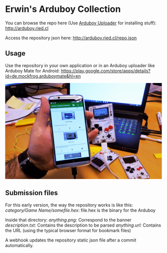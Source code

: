 # Erwin's Arduboy Collection

You can browse the repo here (Use [Arduboy Uploader](https://github.com/eried/ArduboyUploader/releases/latest) for installing stuff):
http://arduboy.ried.cl

Access the repository json here:
http://arduboy.ried.cl/repo.json

## Usage

Use the repository in your own application or in an Arduboy uploader like Arduboy Mate for Android:
https://play.google.com/store/apps/details?id=de.mockfrog.arduboymate&hl=en

![Demo](/demo.jpg)

## Submission files

For this early version, the way the repository works is like this:
_category/Game Name/somefile.hex_: file.hex is the binary for the Arduboy

Inside that directory:
_anything.png:_ Correspond to the banner
_description.txt:_ Contains the description to be parsed
_anything.url:_ Contains the URL (using the typical browser format for bookmark files)

A webhook updates the repository static json file after a commit automatically. 
